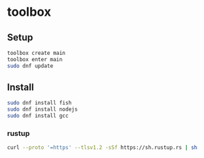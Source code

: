 # toolbox

## Setup

```bash
toolbox create main
toolbox enter main
sudo dnf update
```

## Install

```bash
sudo dnf install fish
sudo dnf install nodejs
sudo dnf install gcc
```

### rustup

```bash
curl --proto '=https' --tlsv1.2 -sSf https://sh.rustup.rs | sh
```
